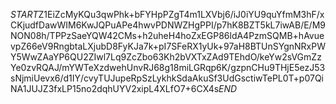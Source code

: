 $START$Z1EiZcMyKQu3qwPhk+bFYHpPZgT4m1LXVbj6/iJ0iYU9quYfmM3hF/xCKjudfDawWIM6KwJQPuAPe4hwvPDNWZHgPPI/p7hK8BZT5kL7iwAB/E/M9NON08h/TPPzSaeYQW42CMs+h2uheH4hoZxEGP86ldA4PzmSQMB+hAvuevpZ66eV9RngbtaLXjubD8FyKJa7k+pI7SFeRX1yUk+97aH8BTUnSYgnNRxPWY5WwZAaYP6QU2ZIwl7Lq9ZcZbo63Kh2bVXTxZAd9TEhdO/keYw2sVGmZzYe0zvRQAJ/mYWTeXzdwehUnvRJ68g18miLGRqp6K/gzpnCHu9THjE5ezJ53sNjmiUevx6/d1IY/cvyTUJupeRpSzLykhkSdaAkuSf3UdGsctiwTePL0T+p07QiNA1JUJZ3fxLP15no2dqhUYV2xipL4XLfO7+6CX4s$END$
